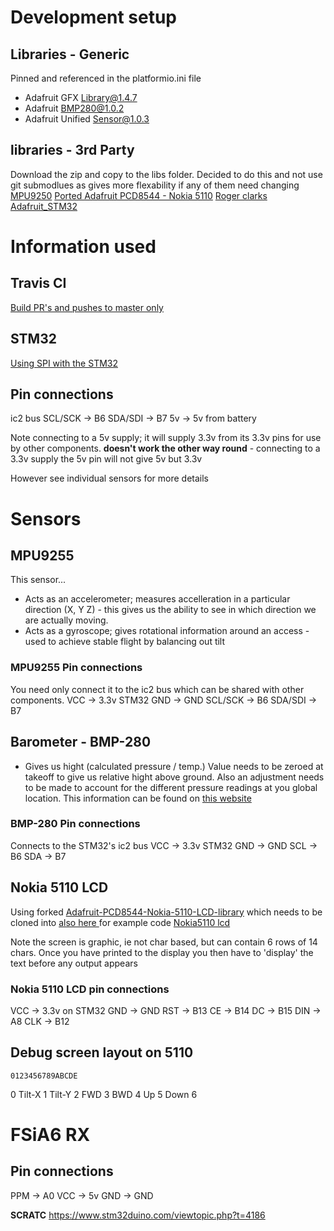 # Development setup

## Libraries - Generic
Pinned and referenced in the platformio.ini file
- Adafruit GFX Library@1.4.7
- Adafruit BMP280@1.0.2
- Adafruit Unified Sensor@1.0.3 

## libraries - 3rd Party
Download the zip and copy to the libs folder. Decided to do this and not use git submodlues as gives more flexability if any of them need changing
[MPU9250](https://github.com/bolderflight/MPU9250)
[Ported Adafruit PCD8544 - Nokia 5110](https://github.com/KenjutsuGH/Adafruit-PCD8544-Nokia-5110-LCD-library)
[Roger clarks Adafruit_STM32](https://github.com/rogerclarkmelbourne/Arduino_STM32.git)


# Information used
## Travis CI
[Build PR's and pushes to master only](https://stackoverflow.com/questions/31882306/how-to-configure-travis-ci-to-build-pull-requests-merges-to-master-w-o-redunda)


## STM32
[Using SPI with the STM32](https://circuitdigest.com/microcontroller-projects/stm32-spi-communication-tutorial)

## Pin connections
ic2 bus
SCL/SCK ->      B6
SDA/SDI ->      B7
5v      ->      5v from battery

Note connecting to a 5v supply; it will supply 3.3v from its 3.3v pins for use by other components. __doesn't work the other way round__ - connecting to a 3.3v supply the 5v pin will not give 5v but 3.3v

However see individual sensors for more details


# Sensors

## MPU9255
This sensor...
- Acts as an accelerometer; measures accelleration in a particular direction (X, Y Z) - this gives us the ability to see in which direction we are actually moving.
- Acts as a gyroscope; gives rotational information around an access - used to achieve stable flight by balancing out tilt

### MPU9255 Pin connections
You need only connect it to the ic2 bus which can be shared with other components.
VCC     ->      3.3v STM32
GND     ->      GND
SCL/SCK ->      B6
SDA/SDI ->      B7


## Barometer - BMP-280
- Gives us hight (calculated pressure / temp.)
Value needs to be zeroed at takeoff to give us relative hight above ground. Also an adjustment needs to be made to account for the different pressure readings at you global location. This information can be found on [this website](http://???)

### BMP-280 Pin connections
Connects to the STM32's ic2 bus
VCC     ->      3.3v STM32
GND     ->      GND
SCL     ->      B6
SDA     ->      B7




## Nokia 5110 LCD
Using forked [Adafruit-PCD8544-Nokia-5110-LCD-library](https://github.com/KenjutsuGH/Adafruit-PCD8544-Nokia-5110-LCD-library.git) which needs to be cloned into 
[also here ](https://randomnerdtutorials.com/complete-guide-for-nokia-5110-lcd-with-arduino/) for example code
[Nokia5110 lcd](https://lastminuteengineers.com/nokia-5110-lcd-arduino-tutorial/)

Note the screen is graphic, ie not char based, but can contain 6 rows of 14 chars. Once you have printed to the display you then have to 'display' the text before any output appears

### Nokia 5110 LCD pin connections
VCC     ->      3.3v on STM32
GND     ->      GND
RST     ->      B13
CE      ->      B14
DC      ->      B15
DIN     ->      A8
CLK     ->      B12


## Debug screen layout on 5110
    0123456789ABCDE
0   Tilt-X
1   Tilt-Y
2   FWD
3   BWD
4   Up
5   Down
6

# FSiA6 RX
## Pin connections
PPM     ->      A0
VCC     ->      5v
GND     ->      GND




__SCRATC__
https://www.stm32duino.com/viewtopic.php?t=4186
